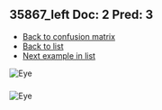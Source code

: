 ## 35867_left Doc: 2 Pred: 3
- [Back to confusion matrix](https://github.com/juliandewit/kaggle_retinopathy/blob/master/matrix.md)
- [Back to list](https://github.com/juliandewit/kaggle_retinopathy/blob/master/lists/23/list.md)
- [Next example in list](https://github.com/juliandewit/kaggle_retinopathy/blob/master/lists/23/35/35889_left.md)

![Eye](https://retinopaty.blob.core.windows.net/size1024/35867_left_2.jpeg)

### 

![Eye]()
